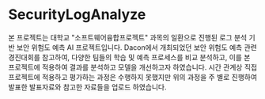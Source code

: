 # SecurityLogAnalyze
본 프로젝트는 대학교 "소프트웨어융합프로젝트" 과목의 일환으로 진행된 로그 분석 기반 보안 위험도 예측 AI 프로젝트입니다. Dacon에서 개최되었던 보안 위험도 예측 관련 경진대회를 참고하여, 다양한 팀들의 학습 및 예측 프로세스를 비교 분석하고, 이를 본 프로젝트에 적용하여 결과를 분석하고 모델을 개선하고자 하였습니다.
시간 관계상 직접 프로젝트에 적용하고 평가하는 과정은 수행하지 못했지만 위의 과정을 주 별로 진행하여 발표한 발표자료와 참고한 자료들을 업로드 하였습니다.
